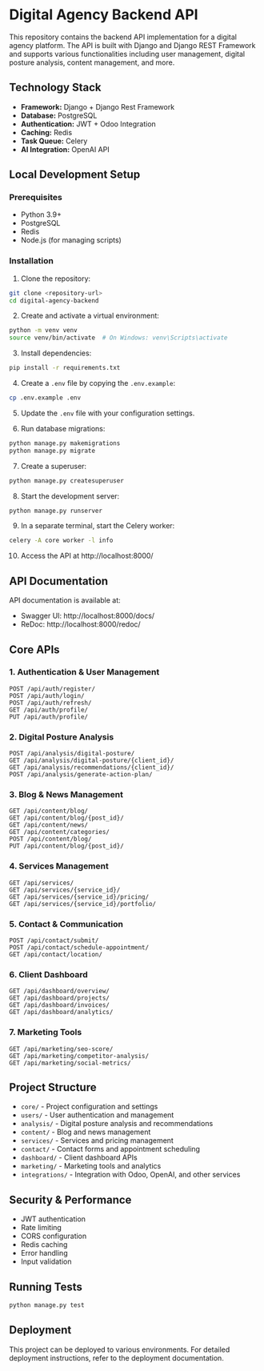 # Digital Agency Backend API

This repository contains the backend API implementation for a digital agency platform. The API is built with Django and Django REST Framework and supports various functionalities including user management, digital posture analysis, content management, and more.

## Technology Stack

- **Framework:** Django + Django Rest Framework
- **Database:** PostgreSQL
- **Authentication:** JWT + Odoo Integration
- **Caching:** Redis
- **Task Queue:** Celery
- **AI Integration:** OpenAI API

## Local Development Setup

### Prerequisites

- Python 3.9+
- PostgreSQL
- Redis
- Node.js (for managing scripts)

### Installation

1. Clone the repository:

```bash
git clone <repository-url>
cd digital-agency-backend
```

2. Create and activate a virtual environment:

```bash
python -m venv venv
source venv/bin/activate  # On Windows: venv\Scripts\activate
```

3. Install dependencies:

```bash
pip install -r requirements.txt
```

4. Create a `.env` file by copying the `.env.example`:

```bash
cp .env.example .env
```

5. Update the `.env` file with your configuration settings.

6. Run database migrations:

```bash
python manage.py makemigrations
python manage.py migrate
```

7. Create a superuser:

```bash
python manage.py createsuperuser
```

8. Start the development server:

```bash
python manage.py runserver
```

9. In a separate terminal, start the Celery worker:

```bash
celery -A core worker -l info
```

10. Access the API at http://localhost:8000/

## API Documentation

API documentation is available at:

- Swagger UI: http://localhost:8000/docs/
- ReDoc: http://localhost:8000/redoc/

## Core APIs

### 1. Authentication & User Management
```
POST /api/auth/register/
POST /api/auth/login/
POST /api/auth/refresh/
GET /api/auth/profile/
PUT /api/auth/profile/
```

### 2. Digital Posture Analysis
```
POST /api/analysis/digital-posture/
GET /api/analysis/digital-posture/{client_id}/
GET /api/analysis/recommendations/{client_id}/
POST /api/analysis/generate-action-plan/
```

### 3. Blog & News Management
```
GET /api/content/blog/
GET /api/content/blog/{post_id}/
GET /api/content/news/
GET /api/content/categories/
POST /api/content/blog/
PUT /api/content/blog/{post_id}/
```

### 4. Services Management
```
GET /api/services/
GET /api/services/{service_id}/
GET /api/services/{service_id}/pricing/
GET /api/services/{service_id}/portfolio/
```

### 5. Contact & Communication
```
POST /api/contact/submit/
POST /api/contact/schedule-appointment/
GET /api/contact/location/
```

### 6. Client Dashboard
```
GET /api/dashboard/overview/
GET /api/dashboard/projects/
GET /api/dashboard/invoices/
GET /api/dashboard/analytics/
```

### 7. Marketing Tools
```
GET /api/marketing/seo-score/
GET /api/marketing/competitor-analysis/
GET /api/marketing/social-metrics/
```

## Project Structure

- `core/` - Project configuration and settings
- `users/` - User authentication and management
- `analysis/` - Digital posture analysis and recommendations
- `content/` - Blog and news management
- `services/` - Services and pricing management
- `contact/` - Contact forms and appointment scheduling
- `dashboard/` - Client dashboard APIs
- `marketing/` - Marketing tools and analytics
- `integrations/` - Integration with Odoo, OpenAI, and other services

## Security & Performance

- JWT authentication
- Rate limiting
- CORS configuration
- Redis caching
- Error handling
- Input validation

## Running Tests

```bash
python manage.py test
```

## Deployment

This project can be deployed to various environments. For detailed deployment instructions, refer to the deployment documentation.